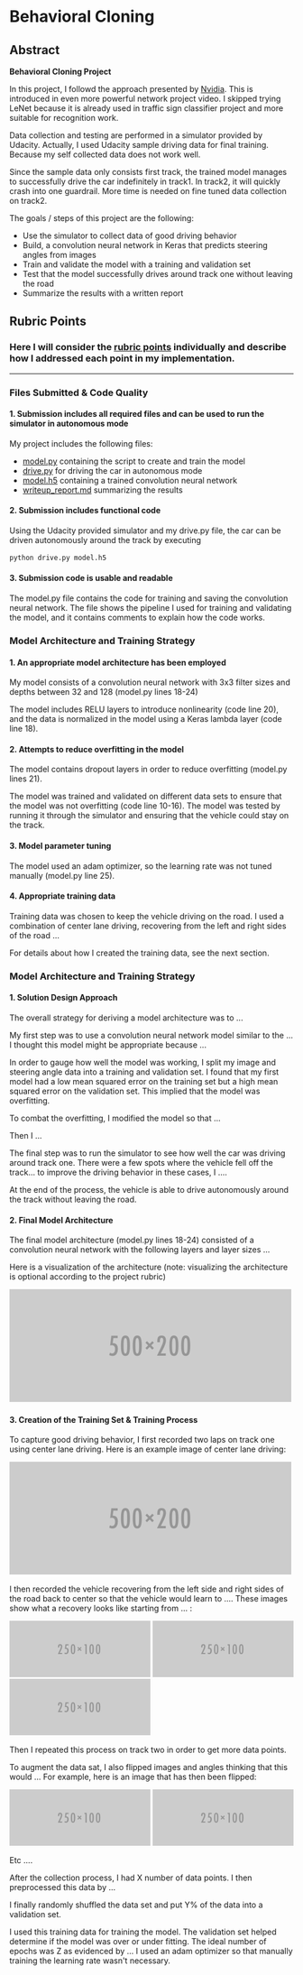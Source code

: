 # **Behavioral Cloning** 

## Abstract

**Behavioral Cloning Project**

In this project, I followd the approach presented by [Nvidia](http://images.nvidia.com/content/tegra/automotive/images/2016/solutions/pdf/end-to-end-dl-using-px.pdf). This is introduced in even more powerful network project video. I skipped trying LeNet because it is already used in traffic sign classifier project and more suitable for recognition work.

Data collection and testing are performed in a simulator provided by Udacity. Actually, I used Udacity sample
driving data for final training. Because my self collected data does not work well.

Since the sample data only consists first track, the trained model manages to successfully drive the car
indefinitely in track1. In track2, it will quickly crash into one guardrail. More time is needed on fine
tuned data collection on track2.

The goals / steps of this project are the following:
* Use the simulator to collect data of good driving behavior
* Build, a convolution neural network in Keras that predicts steering angles from images
* Train and validate the model with a training and validation set
* Test that the model successfully drives around track one without leaving the road
* Summarize the results with a written report

[//]: # (Image References)

[image1]: ./examples/placeholder.png "Model Visualization"
[image2]: ./examples/placeholder.png "Grayscaling"
[image3]: ./examples/placeholder_small.png "Recovery Image"
[image4]: ./examples/placeholder_small.png "Recovery Image"
[image5]: ./examples/placeholder_small.png "Recovery Image"
[image6]: ./examples/placeholder_small.png "Normal Image"
[image7]: ./examples/placeholder_small.png "Flipped Image"

## Rubric Points
### Here I will consider the [rubric points](https://review.udacity.com/#!/rubrics/432/view) individually and describe how I addressed each point in my implementation.  

---
### Files Submitted & Code Quality

#### 1. Submission includes all required files and can be used to run the simulator in autonomous mode

My project includes the following files:
* [model.py](https://github.com/seekdestiny/CarND-Behavioral-Cloning-P3/blob/master/model.py) containing the script to create and train the model
* [drive.py](https://github.com/seekdestiny/CarND-Behavioral-Cloning-P3/blob/master/drive.py) for driving the car in autonomous mode
* [model.h5](https://github.com/seekdestiny/CarND-Behavioral-Cloning-P3/blob/master/models/model.h5) containing a trained convolution neural network 
* [writeup_report.md](https://github.com/seekdestiny/CarND-Behavioral-Cloning-P3/blob/master/README.md) summarizing the results

#### 2. Submission includes functional code
Using the Udacity provided simulator and my drive.py file, the car can be driven autonomously around the track by executing 
```sh
python drive.py model.h5
```

#### 3. Submission code is usable and readable

The model.py file contains the code for training and saving the convolution neural network. The file shows the pipeline I used for training and validating the model, and it contains comments to explain how the code works.

### Model Architecture and Training Strategy

#### 1. An appropriate model architecture has been employed

My model consists of a convolution neural network with 3x3 filter sizes and depths between 32 and 128 (model.py lines 18-24) 

The model includes RELU layers to introduce nonlinearity (code line 20), and the data is normalized in the model using a Keras lambda layer (code line 18). 

#### 2. Attempts to reduce overfitting in the model

The model contains dropout layers in order to reduce overfitting (model.py lines 21). 

The model was trained and validated on different data sets to ensure that the model was not overfitting (code line 10-16). The model was tested by running it through the simulator and ensuring that the vehicle could stay on the track.

#### 3. Model parameter tuning

The model used an adam optimizer, so the learning rate was not tuned manually (model.py line 25).

#### 4. Appropriate training data

Training data was chosen to keep the vehicle driving on the road. I used a combination of center lane driving, recovering from the left and right sides of the road ... 

For details about how I created the training data, see the next section. 

### Model Architecture and Training Strategy

#### 1. Solution Design Approach

The overall strategy for deriving a model architecture was to ...

My first step was to use a convolution neural network model similar to the ... I thought this model might be appropriate because ...

In order to gauge how well the model was working, I split my image and steering angle data into a training and validation set. I found that my first model had a low mean squared error on the training set but a high mean squared error on the validation set. This implied that the model was overfitting. 

To combat the overfitting, I modified the model so that ...

Then I ... 

The final step was to run the simulator to see how well the car was driving around track one. There were a few spots where the vehicle fell off the track... to improve the driving behavior in these cases, I ....

At the end of the process, the vehicle is able to drive autonomously around the track without leaving the road.

#### 2. Final Model Architecture

The final model architecture (model.py lines 18-24) consisted of a convolution neural network with the following layers and layer sizes ...

Here is a visualization of the architecture (note: visualizing the architecture is optional according to the project rubric)

![alt text][image1]

#### 3. Creation of the Training Set & Training Process

To capture good driving behavior, I first recorded two laps on track one using center lane driving. Here is an example image of center lane driving:

![alt text][image2]

I then recorded the vehicle recovering from the left side and right sides of the road back to center so that the vehicle would learn to .... These images show what a recovery looks like starting from ... :

![alt text][image3]
![alt text][image4]
![alt text][image5]

Then I repeated this process on track two in order to get more data points.

To augment the data sat, I also flipped images and angles thinking that this would ... For example, here is an image that has then been flipped:

![alt text][image6]
![alt text][image7]

Etc ....

After the collection process, I had X number of data points. I then preprocessed this data by ...


I finally randomly shuffled the data set and put Y% of the data into a validation set. 

I used this training data for training the model. The validation set helped determine if the model was over or under fitting. The ideal number of epochs was Z as evidenced by ... I used an adam optimizer so that manually training the learning rate wasn't necessary.
